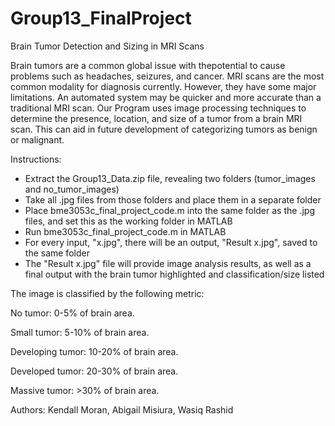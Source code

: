 # Group13_FinalProject
Brain Tumor Detection and  Sizing in MRI Scans

Brain tumors are a common global issue with thepotential to cause problems such as headaches, seizures, and cancer.
MRI scans are the most common modality for diagnosis currently. However, they have some major limitations.
An automated system may be quicker and more accurate than a traditional MRI scan.
Our Program uses image processing techniques to determine the presence, location, and size of a tumor from a brain MRI scan.
This can aid in future development of categorizing tumors as benign or malignant.



Instructions:

- Extract the Group13_Data.zip file, revealing two folders (tumor_images and no_tumor_images)
- Take all .jpg files from those folders and place them in a separate folder
- Place bme3053c_final_project_code.m into the same folder as the .jpg files, and set this as the working folder in MATLAB
- Run bme3053c_final_project_code.m in MATLAB
- For every input, "x.jpg", there will be an output, "Result x.jpg", saved to the same folder
- The "Result x.jpg" file will provide image analysis results, as well as a final output with the brain tumor highlighted and classification/size listed



The image is classified by the following metric:

No tumor: 0-5% of brain area.

Small tumor: 5-10% of brain area.

Developing tumor: 10-20% of brain area.

Developed tumor: 20-30% of brain area.

Massive tumor: >30% of brain area.



Authors: Kendall Moran, Abigail Misiura, Wasiq Rashid
